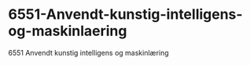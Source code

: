 # 6551-Anvendt-kunstig-intelligens-og-maskinlaering
6551 Anvendt kunstig intelligens og maskinlæring
